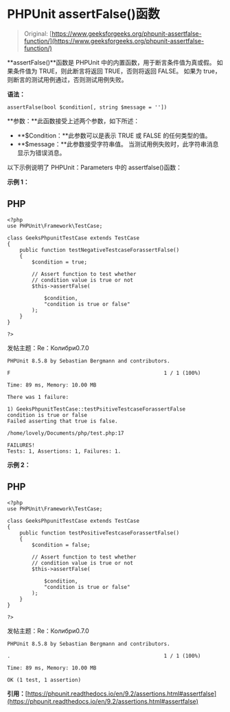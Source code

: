 # PHPUnit assertFalse()函数

> Original: [https://www.geeksforgeeks.org/phpunit-assertfalse-function/](https://www.geeksforgeeks.org/phpunit-assertfalse-function/)

**assertFalse()**函数是 PHPUnit 中的内置函数，用于断言条件值为真或假。 如果条件值为 TRUE，则此断言将返回 TRUE，否则将返回 FALSE。 如果为 true，则断言的测试用例通过，否则测试用例失败。

**语法：**

```
assertFalse(bool $condition[, string $message = ''])
```

**参数：**此函数接受上述两个参数，如下所述：

*   **$Condition：**此参数可以是表示 TRUE 或 FALSE 的任何类型的值。
*   **$message：**此参数接受字符串值。 当测试用例失败时，此字符串消息显示为错误消息。

以下示例说明了 PHPUnit：Parameters 中的 assertfalse()函数：

**示例 1：**

## PHP

```
<?php
use PHPUnit\Framework\TestCase;

class GeeksPhpunitTestCase extends TestCase
{
    public function testNegativeTestcaseForassertFalse()
    {
        $condition = true;

        // Assert function to test whether
        // condition value is true or not
        $this->assertFalse(

            $condition,
            "condition is true or false"
        );
    }
}

?>
```

发帖主题：Re：Колибри0.7.0

```
PHPUnit 8.5.8 by Sebastian Bergmann and contributors.

F                                                  1 / 1 (100%)

Time: 89 ms, Memory: 10.00 MB

There was 1 failure:

1) GeeksPhpunitTestCase::testPsitiveTestcaseForassertFalse
condition is true or false
Failed asserting that true is false.

/home/lovely/Documents/php/test.php:17

FAILURES!
Tests: 1, Assertions: 1, Failures: 1.
```

**示例 2：**

## PHP

```
<?php
use PHPUnit\Framework\TestCase;

class GeeksPhpunitTestCase extends TestCase
{
    public function testPositiveTestcaseForassertFalse()
    {
        $condition = false;

        // Assert function to test whether
        // condition value is true or not
        $this->assertFalse(

            $condition,
            "condition is true or false"
        );
    }
}

?>
```

发帖主题：Re：Колибри0.7.0

```
PHPUnit 8.5.8 by Sebastian Bergmann and contributors.

.                                                  1 / 1 (100%)

Time: 89 ms, Memory: 10.00 MB

OK (1 test, 1 assertion)
```

**引用：**[https://phpunit.readthedocs.io/en/9.2/assertions.html#assertfalse](https://phpunit.readthedocs.io/en/9.2/assertions.html#assertfalse)